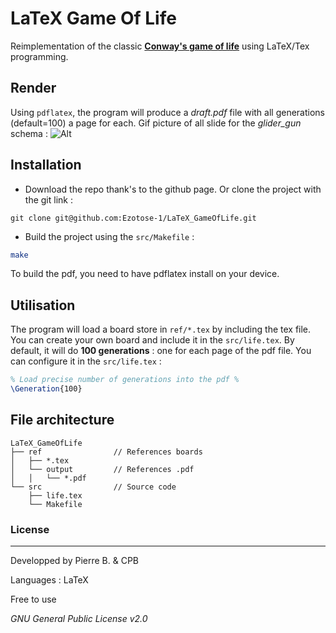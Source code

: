 
# LaTeX Game Of Life
Reimplementation of the classic **[Conway's game of life](https://en.wikipedia.org/wiki/Conway%27s_Game_of_Life)** using LaTeX/Tex programming.

## Render
Using ``pdflatex``, the program will produce a *draft.pdf* file with all generations (default=100) a page for each.
Gif picture of all slide for the *glider_gun* schema :
![Alt](http://ezodev.tk/static/GameOfLife_latex.gif)


## Installation
* Download the repo thank's to the github page. Or clone the project with the git link :
```shell
git clone git@github.com:Ezotose-1/LaTeX_GameOfLife.git
```
 * Build the project using the ``src/Makefile`` :
```sh
make
```
To build the pdf, you need to have pdflatex install on your device.

## Utilisation
The program will load a board store in ``ref/*.tex`` by including the tex file.
You can create your own board and include it in the ``src/life.tex``.
By default, it will do **100 generations** : one for each page of the pdf file.
You can configure it in the ``src/life.tex`` :
```latex
% Load precise number of generations into the pdf %
\Generation{100}
```


## File architecture
```
LaTeX_GameOfLife
├── ref                // References boards
│   ├── *.tex
│   └── output         // References .pdf 
│   │   └── *.pdf
└── src                // Source code
    ├── life.tex
    └── Makefile
```


   
### License
----
Developped by Pierre B. & CPB

Languages : LaTeX

Free to use 

*GNU General Public License v2.0*
